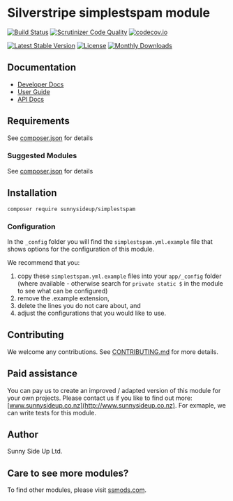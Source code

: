 # Silverstripe simplestspam module
[![Build Status](https://travis-ci.org/sunnysideup/silverstripe-simplestspam.svg?branch=master)](https://travis-ci.org/sunnysideup/silverstripe-simplestspam)
[![Scrutinizer Code Quality](https://scrutinizer-ci.com/g/sunnysideup/silverstripe-simplestspam/badges/quality-score.png?b=master)](https://scrutinizer-ci.com/g/sunnysideup/silverstripe-simplestspam/?branch=master)
[![codecov.io](https://codecov.io/github/sunnysideup/silverstripe-simplestspam/coverage.svg?branch=master)](https://codecov.io/github/sunnysideup/silverstripe-simplestspam?branch=master)

[![Latest Stable Version](https://poser.pugx.org/sunnysideup/simplestspam/version)](https://packagist.org/packages/sunnysideup/simplestspam)
[![License](https://poser.pugx.org/sunnysideup/simplestspam/license)](https://packagist.org/packages/sunnysideup/simplestspam)
[![Monthly Downloads](https://poser.pugx.org/sunnysideup/simplestspam/d/monthly)](https://packagist.org/packages/sunnysideup/simplestspam)


## Documentation



 * [Developer Docs](docs/en/INDEX.md)
 * [User Guide](docs/en/userguide.md)
 * [API Docs](http://docs.ssmods.com/sunnysideup/simplestspam/classes.xhtml)


## Requirements



See [composer.json](composer.json) for details


### Suggested Modules



See [composer.json](composer.json) for details


## Installation


```
composer require sunnysideup/simplestspam
```

### Configuration



In the `_config` folder you will find the `simplestspam.yml.example`
file that shows options for the configuration of this module.

We recommend that you:

  1. copy these `simplestspam.yml.example` files into your
`app/_config` folder (where available - otherwise search for `private static $` in the module to see what can be configured)
  2. remove the .example extension,
  3. delete the lines you do not care about, and
  4. adjust the configurations that you would like to use.


## Contributing



We welcome any contributions. See [CONTRIBUTING.md](CONTRIBUTING.md) for more details.

## Paid assistance



You can pay us to create an improved / adapted version of this module for your own projects.  Please contact us if you like to find out more: [www.sunnysideup.co.nz](http://www.sunnysideup.co.nz).  For exmaple, we can write tests for this module.  

## Author



Sunny Side Up Ltd.


## Care to see more modules?

To find other modules, please visit [ssmods.com](http://ssmods.com/).
